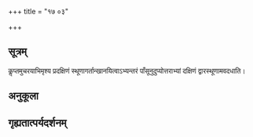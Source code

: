 +++
title = "१७ ०३"

+++
## सूत्रम्
कॢप्तमुचरयाभिमृश्य प्रदक्षिणं स्थूणागर्तान्खानयित्वाऽभ्यन्तरं पाँसूनुदुप्योत्तराभ्यां दक्षिणं द्वारस्थूणामवदधाति।
## अनुकूला

## गृह्यतात्पर्यदर्शनम्


